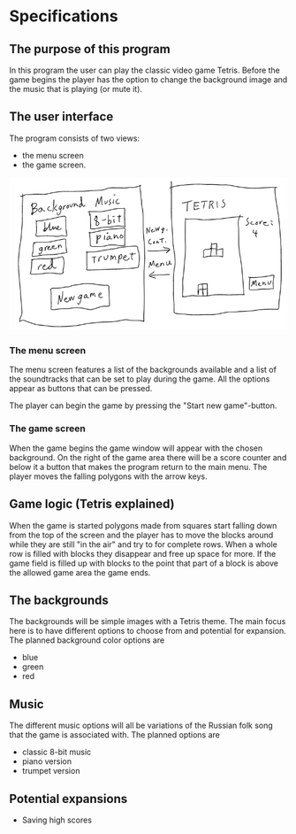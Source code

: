 # Specifications

## The purpose of this program
In this program the user can play the classic video game Tetris. Before the game begins the player has the option to change the background image and the music that is playing (or mute it).

## The user interface
The program consists of two views:
* the menu screen
* the game screen.

![model](https://github.com/H4m5t3r/ot-harjoitustyo/blob/master/dokumentaatio/kuvat/interface.png)

### The menu screen
The menu screen features a list of the backgrounds available and a list of the soundtracks that can be set to play during the game. All the options appear as buttons that can be pressed.

The player can begin the game by pressing the "Start new game"-button.

### The game screen
When the game begins the game window will appear with the chosen background. On the right of the game area there will be a score counter and below it a button that makes the program return to the main menu. The player moves the falling polygons with the arrow keys.

## Game logic (Tetris explained)
When the game is started polygons made from squares start falling down from the top of the screen and the player has to move the blocks around while they are still "in the air" and try to for complete rows. When a whole row is filled with blocks they disappear and free up space for more. If the game field is filled up with blocks to the point that part of a block is above the allowed game area the game ends.

## The backgrounds
The backgrounds will be simple images with a Tetris theme. The main focus here is to have different options to choose from and potential for expansion. The planned background color options are
* blue
* green
* red

## Music
The different music options will all be variations of the Russian folk song that the game is associated with. The planned options are
* classic 8-bit music
* piano version
* trumpet version

## Potential expansions
* Saving high scores